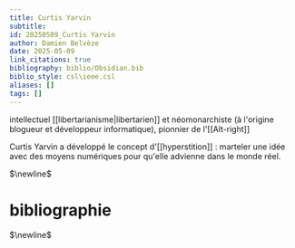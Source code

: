 ```yaml
---
title: Curtis Yarvin
subtitle:
id: 20250509_Curtis Yarvin
author: Damien Belvèze
date: 2025-05-09
link_citations: true
bibliography: biblio/Obsidian.bib
biblio_style: csl\ieee.csl
aliases: []
tags: []
---
```

intellectuel [[libertarianisme|libertarien]] et néomonarchiste (à l'origine blogueur et développeur informatique), pionnier de l'[[Alt-right]]

Curtis Yarvin a développé le concept d'[[hyperstition]] : marteler une idée avec des moyens numériques pour qu'elle advienne dans le monde réel. 




$\newline$
# bibliographie
$\newline$






